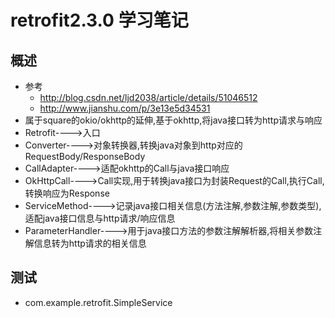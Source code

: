 # retrofit2.3.0 学习笔记
## 概述
- 参考
  - http://blog.csdn.net/ljd2038/article/details/51046512
  - http://www.jianshu.com/p/3e13e5d34531
- 属于square的okio/okhttp的延伸,基于okhttp,将java接口转为http请求与响应
- Retrofit---->入口
- Converter---->对象转换器,转换java对象到http对应的RequestBody/ResponseBody
- CallAdapter---->适配okhttp的Call与java接口响应
- OkHttpCall---->Call实现,用于转换java接口为封装Request的Call,执行Call,转换响应为Response
- ServiceMethod---->记录java接口相关信息(方法注解,参数注解,参数类型),适配java接口信息与http请求/响应信息
- ParameterHandler---->用于java接口方法的参数注解解析器,将相关参数注解信息转为http请求的相关信息
## 测试
- com.example.retrofit.SimpleService